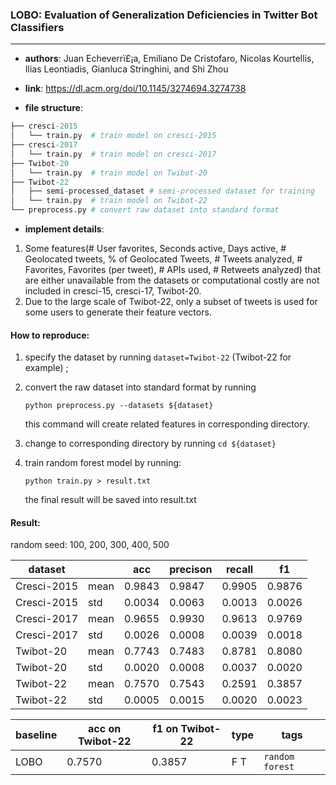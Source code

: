 ### LOBO: Evaluation of Generalization Deficiencies in Twitter Bot Classifiers

---

- **authors**: Juan Echeverrï£¡a, Emiliano De Cristofaro, Nicolas Kourtellis, Ilias Leontiadis, Gianluca Stringhini, and Shi Zhou

- **link**: https://dl.acm.org/doi/10.1145/3274694.3274738

- **file structure**: 

```python
├── cresci-2015
│   └── train.py  # train model on cresci-2015
├── cresci-2017
│   └── train.py  # train model on cresci-2017
├── Twibot-20    
│   └── train.py  # train model on Twibot-20
├── Twibot-22
│   ├── semi-processed_dataset # semi-processed dataset for training
│   └── train.py  # train model on Twibot-22
└── preprocess.py # convert raw dataset into standard format
```

- **implement details**: 
  
1. Some features(# User favorites, Seconds active, Days active, # Geolocated tweets, % of Geolocated Tweets, # Tweets analyzed, # Favorites, Favorites (per tweet), # APIs used, # Retweets analyzed) that are either unavailable from the datasets or computational costly are not included in cresci-15, cresci-17, Twibot-20.
2. Due to the large scale of Twibot-22, only a subset of tweets is used for some users to generate their feature vectors.
  

#### How to reproduce:

1. specify the dataset by running `dataset=Twibot-22` (Twibot-22 for example) ;

2. convert the raw dataset into standard format by running 

   `python preprocess.py --datasets ${dataset}`

   this command will create related features in corresponding directory.

3. change to corresponding directory by running 
   `cd ${dataset}`

4. train random forest model by running:

   `python train.py > result.txt`

   the final result will be saved into result.txt



#### Result:

random seed: 100, 200, 300, 400, 500

| dataset     |      | acc    | precison | recall | f1     |
| ----------- | ---- | ------ | -------- | ------ | ------ |
| Cresci-2015 | mean | 0.9843 | 0.9847   | 0.9905 | 0.9876 |
| Cresci-2015 | std  | 0.0034 | 0.0063   | 0.0013 | 0.0026 |
| Cresci-2017 | mean | 0.9655 | 0.9930   | 0.9613 | 0.9769 |
| Cresci-2017 | std  | 0.0026 | 0.0008   | 0.0039 | 0.0018 |
| Twibot-20   | mean | 0.7743 | 0.7483   | 0.8781 | 0.8080 |
| Twibot-20   | std  | 0.0020 | 0.0008   | 0.0037 | 0.0020 |
| Twibot-22   | mean | 0.7570 | 0.7543   | 0.2591 | 0.3857 |
| Twibot-22   | std  | 0.0005 | 0.0015   | 0.0020 | 0.0023 |







| baseline | acc on Twibot-22 | f1 on Twibot-22 | type | tags|
| -------- | ---------------- | --------------- | ---- | --- |
| LOBO |0.7570|0.3857|F T|`random forest`|

